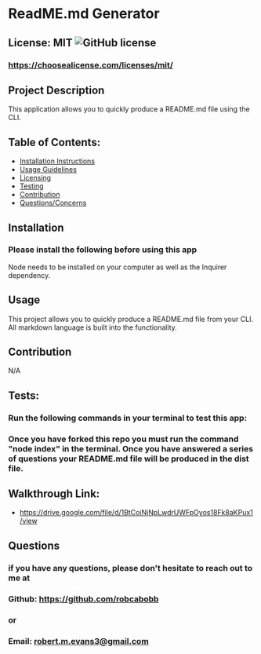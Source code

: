
# ReadME.md Generator

## License: MIT  ![GitHub license](https://img.shields.io/github/license/Naereen/StrapDown.js.svg)
### https://choosealicense.com/licenses/mit/

## Project Description
This application allows you to quickly produce a README.md file using the CLI.

## Table of Contents:
 - [Installation Instructions](#installation)
 - [Usage Guidelines](#usage)
 - [Licensing](#license)
 - [Testing](#tests)
 - [Contribution](#contribution)
 - [Questions/Concerns](#questions)

 ## Installation
 ### Please install the following before using this app
Node needs to be installed on your computer as well as the Inquirer dependency.

## Usage
This project allows you to quickly produce a README.md file from your CLI. All markdown language is built into the functionality.

## Contribution
N/A

## Tests:
### Run the following commands in your terminal to test this app:
### Once you have forked this repo you must run the command "node index" in the terminal. Once you have answered a series of questions your README.md file will be produced in the dist file.

## Walkthrough Link:
- https://drive.google.com/file/d/1BtCoiNjNpLwdrUWFpOyos18Fk8aKPux1/view

## Questions
### if you have any questions, please don't hesitate to reach out to me at
### Github: https://github.com/robcabobb
### or
### Email: robert.m.evans3@gmail.com